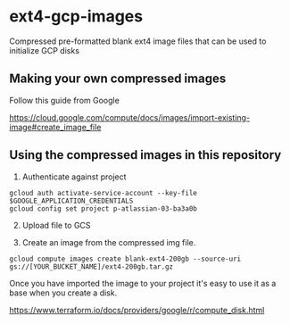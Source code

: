 # ext4-gcp-images
Compressed pre-formatted blank ext4 image files that can be used to initialize GCP disks

## Making your own compressed images

Follow this guide from Google

https://cloud.google.com/compute/docs/images/import-existing-image#create_image_file

## Using the compressed images in this repository

1. Authenticate against project

```
gcloud auth activate-service-account --key-file $GOOGLE_APPLICATION_CREDENTIALS
gcloud config set project p-atlassian-03-ba3a0b
```

2. Upload file to GCS

3. Create an image from the compressed img file.

`gcloud compute images create blank-ext4-200gb --source-uri gs://[YOUR_BUCKET_NAME]/ext4-200gb.tar.gz`

Once you have imported the image to your project it's easy to use it as a base when you create a disk.

https://www.terraform.io/docs/providers/google/r/compute_disk.html
